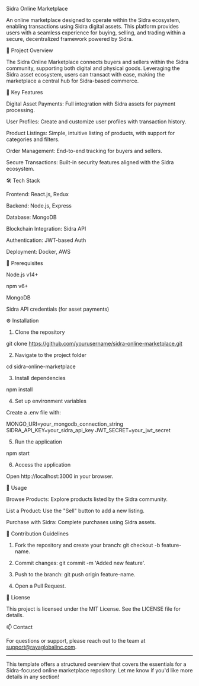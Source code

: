 Sidra Online Marketplace

An online marketplace designed to operate within the Sidra ecosystem, enabling transactions using Sidra digital assets. This platform provides users with a seamless experience for buying, selling, and trading within a secure, decentralized framework powered by Sidra.

🚀 Project Overview

The Sidra Online Marketplace connects buyers and sellers within the Sidra community, supporting both digital and physical goods. Leveraging the Sidra asset ecosystem, users can transact with ease, making the marketplace a central hub for Sidra-based commerce.

🌟 Key Features

Digital Asset Payments: Full integration with Sidra assets for payment processing.

User Profiles: Create and customize user profiles with transaction history.

Product Listings: Simple, intuitive listing of products, with support for categories and filters.

Order Management: End-to-end tracking for buyers and sellers.

Secure Transactions: Built-in security features aligned with the Sidra ecosystem.


🛠️ Tech Stack

Frontend: React.js, Redux

Backend: Node.js, Express

Database: MongoDB

Blockchain Integration: Sidra API

Authentication: JWT-based Auth

Deployment: Docker, AWS


📝 Prerequisites

Node.js v14+

npm v6+

MongoDB

Sidra API credentials (for asset payments)


⚙️ Installation

1. Clone the repository

git clone https://github.com/yourusername/sidra-online-marketplace.git


2. Navigate to the project folder

cd sidra-online-marketplace


3. Install dependencies

npm install


4. Set up environment variables

Create a .env file with:

MONGO_URI=your_mongodb_connection_string
SIDRA_API_KEY=your_sidra_api_key
JWT_SECRET=your_jwt_secret



5. Run the application

npm start


6. Access the application

Open http://localhost:3000 in your browser.




📄 Usage

Browse Products: Explore products listed by the Sidra community.

List a Product: Use the "Sell" button to add a new listing.

Purchase with Sidra: Complete purchases using Sidra assets.


🤝 Contribution Guidelines

1. Fork the repository and create your branch: git checkout -b feature-name.


2. Commit changes: git commit -m 'Added new feature'.


3. Push to the branch: git push origin feature-name.


4. Open a Pull Request.



📜 License

This project is licensed under the MIT License. See the LICENSE file for details.

📫 Contact

For questions or support, please reach out to the team at support@rayaglobalinc.com.


---

This template offers a structured overview that covers the essentials for a Sidra-focused online marketplace repository. Let me know if you'd like more details in any section!



